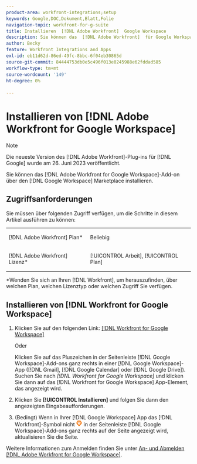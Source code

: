 ```yaml
---
product-area: workfront-integrations;setup
keywords: Google,DOC,Dokument,Blatt,Folie
navigation-topic: workfront-for-g-suite
title: Installieren  [!DNL Adobe Workfront]  Google Workspace
description: Sie können das  [!DNL Adobe Workfront]  für Google Workspace-Add-on über den Google Workspace Marketplace installieren.
author: Becky
feature: Workfront Integrations and Apps
exl-id: eb11d62d-86ed-49fc-8bbc-6f04eb30865d
source-git-commit: 84444753db0e5c496f013e0245988e62fddad585
workflow-type: tm+mt
source-wordcount: '149'
ht-degree: 0%

---
```


# Installieren von [!DNL Adobe Workfront for Google Workspace]

>[!NOTE]
>
>Die neueste Version des [!DNL Adobe Workfront]-Plug-ins für [!DNL Google] wurde am 26. Juni 2023 veröffentlicht.

Sie können das [!DNL Adobe Workfront for Google Workspace]-Add-on über den [!DNL Google Workspace] Marketplace installieren.

## Zugriffsanforderungen

Sie müssen über folgenden Zugriff verfügen, um die Schritte in diesem Artikel ausführen zu können:

<table style="table-layout:auto"> 
 <col> 
 <col> 
 <tbody> 
  <tr> 
   <td role="rowheader">[!DNL Adobe Workfront] Plan*</td> 
   <td> <p>Beliebig</p> </td> 
  </tr> 
  <tr> 
   <td role="rowheader">[!DNL Adobe Workfront] Lizenz*</td> 
   <td> <p>[!UICONTROL Arbeit], [!UICONTROL Plan]</p> </td> 
  </tr>
   </tbody> 
</table>

&#42;Wenden Sie sich an Ihren [!DNL Workfront], um herauszufinden, über welchen Plan, welchen Lizenztyp oder welchen Zugriff Sie verfügen.

## Installieren von [!DNL Workfront for Google Workspace]

1. Klicken Sie auf den folgenden Link: [[!DNL Workfront for Google Workspace]](https://workspace.google.com/marketplace/app/adobe_workfront/811980987828)

   Oder

   Klicken Sie auf das Pluszeichen in der Seitenleiste [!DNL Google Workspace]-Add-ons ganz rechts in einer [!DNL Google Workspace]-App ([!DNL Gmail], [!DNL Google Calendar] oder [!DNL Google Drive]). Suchen Sie nach *[!DNL Workfront for Google Workspace]* und klicken Sie dann auf das [!DNL Workfront for Google Workspace] App-Element, das angezeigt wird.

1. Klicken Sie **[!UICONTROL Installieren]** und folgen Sie dann den angezeigten Eingabeaufforderungen.
1. (Bedingt) Wenn in Ihrer [!DNL Google Workspace] App das [!DNL Workfront]-Symbol nicht ![](assets/wf-lion-icon.png) in der Seitenleiste [!DNL Google Workspace]-Add-ons ganz rechts auf der Seite angezeigt wird, aktualisieren Sie die Seite.

Weitere Informationen zum Anmelden finden Sie unter [An- und Abmelden [!DNL Adobe Workfront for Google Workspace]](../../workfront-integrations-and-apps/workfront-for-g-suite/log-in-and-out-wf-for-gsuite.md).
